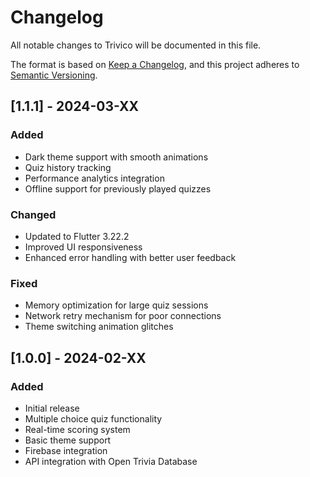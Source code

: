 # Changelog

All notable changes to Trivico will be documented in this file.

The format is based on [Keep a Changelog](https://keepachangelog.com/en/1.0.0/),
and this project adheres to [Semantic Versioning](https://semver.org/spec/v2.0.0.html).

## [1.1.1] - 2024-03-XX

### Added
- Dark theme support with smooth animations
- Quiz history tracking
- Performance analytics integration
- Offline support for previously played quizzes

### Changed
- Updated to Flutter 3.22.2
- Improved UI responsiveness
- Enhanced error handling with better user feedback

### Fixed
- Memory optimization for large quiz sessions
- Network retry mechanism for poor connections
- Theme switching animation glitches

## [1.0.0] - 2024-02-XX

### Added
- Initial release
- Multiple choice quiz functionality
- Real-time scoring system
- Basic theme support
- Firebase integration
- API integration with Open Trivia Database
